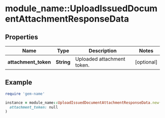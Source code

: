 # module_name::UploadIssuedDocumentAttachmentResponseData

## Properties

| Name | Type | Description | Notes |
| ---- | ---- | ----------- | ----- |
| **attachment_token** | **String** | Uploaded attachment token. | [optional] |

## Example

```ruby
require 'gem-name'

instance = module_name::UploadIssuedDocumentAttachmentResponseData.new(
  attachment_token: null
)
```

